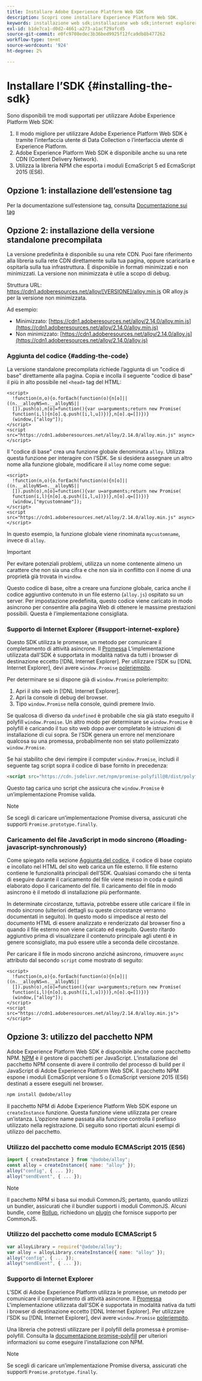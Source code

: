 ```yaml
---
title: Installare Adobe Experience Platform Web SDK
description: Scopri come installare Experience Platform Web SDK.
keywords: installazione web sdk;installazione web sdk;internet explorer;promise;npm package
exl-id: b1de7ca1-d0d2-4661-a273-a1acf29afcd5
source-git-commit: e0fc9708edec3b36bed9925f12fca9db8b477262
workflow-type: tm+mt
source-wordcount: '924'
ht-degree: 2%

---
```


# Installare l’SDK {#installing-the-sdk}

Sono disponibili tre modi supportati per utilizzare Adobe Experience Platform Web SDK:

1. Il modo migliore per utilizzare Adobe Experience Platform Web SDK è tramite l’interfaccia utente di Data Collection o l’interfaccia utente di Experience Platform.
1. Adobe Experience Platform Web SDK è disponibile anche su una rete CDN (Content Delivery Network).
1. Utilizza la libreria NPM che esporta i moduli EcmaScript 5 ed EcmaScript 2015 (ES6).

## Opzione 1: installazione dell’estensione tag

Per la documentazione sull’estensione tag, consulta [Documentazione sui tag](../../tags/extensions/client/sdk/overview.md)

## Opzione 2: installazione della versione standalone precompilata

La versione predefinita è disponibile su una rete CDN. Puoi fare riferimento alla libreria sulla rete CDN direttamente sulla tua pagina, oppure scaricarla e ospitarla sulla tua infrastruttura. È disponibile in formati minimizzati e non minimizzati. La versione non minimizzata è utile a scopo di debug.

Struttura URL: https://cdn1.adoberesources.net/alloy/[VERSIONE]/alloy.min.js OR alloy.js per la versione non minimizzata.

Ad esempio:


* Minimizzato: [https://cdn1.adoberesources.net/alloy/2.14.0/alloy.min.js](https://cdn1.adoberesources.net/alloy/2.14.0/alloy.min.js)
* Non minimizzato: [https://cdn1.adoberesources.net/alloy/2.14.0/alloy.js](https://cdn1.adoberesources.net/alloy/2.14.0/alloy.js)


### Aggiunta del codice {#adding-the-code}

La versione standalone precompilata richiede l’aggiunta di un &quot;codice di base&quot; direttamente alla pagina. Copia e incolla il seguente &quot;codice di base&quot; il più in alto possibile nel `<head>` tag del HTML:

```markup
<script>
  !function(n,o){o.forEach(function(o){n[o]||((n.__alloyNS=n.__alloyNS||
  []).push(o),n[o]=function(){var u=arguments;return new Promise(
  function(i,l){n[o].q.push([i,l,u])})},n[o].q=[])})}
  (window,["alloy"]);
</script>
<script src="https://cdn1.adoberesources.net/alloy/2.14.0/alloy.min.js" async></script>
```

Il &quot;codice di base&quot; crea una funzione globale denominata `alloy`. Utilizza questa funzione per interagire con l’SDK. Se si desidera assegnare un altro nome alla funzione globale, modificare il `alloy` nome come segue:

```markup
<script>
  !function(n,o){o.forEach(function(o){n[o]||((n.__alloyNS=n.__alloyNS||
  []).push(o),n[o]=function(){var u=arguments;return new Promise(
  function(i,l){n[o].q.push([i,l,u])})},n[o].q=[])})}
  (window,["mycustomname"]);
</script>
<script src="https://cdn1.adoberesources.net/alloy/2.14.0/alloy.min.js" async></script>
```

In questo esempio, la funzione globale viene rinominata `mycustomname`, invece di `alloy`.

>[!IMPORTANT]
>
>Per evitare potenziali problemi, utilizza un nome contenente almeno un carattere che non sia una cifra e che non sia in conflitto con il nome di una proprietà già trovata in `window`.

Questo codice di base, oltre a creare una funzione globale, carica anche il codice aggiuntivo contenuto in un file esterno \(`alloy.js`\) ospitato su un server. Per impostazione predefinita, questo codice viene caricato in modo asincrono per consentire alla pagina Web di ottenere le massime prestazioni possibili. Questa è l’implementazione consigliata.

### Supporto di Internet Explorer {#support-internet-explore}

Questo SDK utilizza le promesse, un metodo per comunicare il completamento di attività asincrone. Il [Promessa](https://developer.mozilla.org/en-US/docs/Web/JavaScript/Reference/Global_Objects/Promise) L&#39;implementazione utilizzata dall&#39;SDK è supportata in modalità nativa da tutti i browser di destinazione eccetto [!DNL Internet Explorer]. Per utilizzare l’SDK su [!DNL Internet Explorer], devi avere `window.Promise` [poleriempito](https://remysharp.com/2010/10/08/what-is-a-polyfill).

Per determinare se si dispone già di `window.Promise` poleriempito:

1. Apri il sito web in [!DNL Internet Explorer].
1. Apri la console di debug del browser.
1. Tipo `window.Promise` nella console, quindi premere Invio.

Se qualcosa di diverso da `undefined` è probabile che sia già stato eseguito il polyfill `window.Promise`. Un altro modo per determinare se `window.Promise` è polyfill è caricando il tuo sito web dopo aver completato le istruzioni di installazione di cui sopra. Se l’SDK genera un errore nel menzionare qualcosa su una promessa, probabilmente non sei stato polilemizzato `window.Promise`.

Se hai stabilito che devi riempire il computer `window.Promise`, includi il seguente tag script sopra il codice di base fornito in precedenza:

```html
<script src="https://cdn.jsdelivr.net/npm/promise-polyfill@8/dist/polyfill.min.js"></script>
```

Questo tag carica uno script che assicura che `window.Promise` è un’implementazione Promise valida.

>[!NOTE]
>
>Se scegli di caricare un’implementazione Promise diversa, assicurati che supporti `Promise.prototype.finally`.

### Caricamento del file JavaScript in modo sincrono {#loading-javascript-synchronously}

Come spiegato nella sezione [Aggiunta del codice](#adding-the-code), il codice di base copiato e incollato nel HTML del sito web carica un file esterno. Il file esterno contiene le funzionalità principali dell’SDK. Qualsiasi comando che si tenta di eseguire durante il caricamento del file viene messo in coda e quindi elaborato dopo il caricamento del file. Il caricamento del file in modo asincrono è il metodo di installazione più performante.

In determinate circostanze, tuttavia, potrebbe essere utile caricare il file in modo sincrono \(ulteriori dettagli su queste circostanze verranno documentati in seguito\). In questo modo si impedisce al resto del documento HTML di essere analizzato e renderizzato dal browser fino a quando il file esterno non viene caricato ed eseguito. Questo ritardo aggiuntivo prima di visualizzare il contenuto principale agli utenti è in genere sconsigliato, ma può essere utile a seconda delle circostanze.

Per caricare il file in modo sincrono anziché asincrono, rimuovere `async` attributo dal secondo `script` come mostrato di seguito:

```markup
<script>
  !function(n,o){o.forEach(function(o){n[o]||((n.__alloyNS=n.__alloyNS||
  []).push(o),n[o]=function(){var u=arguments;return new Promise(
  function(i,l){n[o].q.push([i,l,u])})},n[o].q=[])})}
  (window,["alloy"]);
</script>
<script src="https://cdn1.adoberesources.net/alloy/2.14.0/alloy.min.js"></script>
```

## Opzione 3: utilizzo del pacchetto NPM

Adobe Experience Platform Web SDK è disponibile anche come pacchetto NPM. [NPM](https://www.npmjs.com) è il gestore di pacchetti per JavaScript. L’installazione del pacchetto NPM consente di avere il controllo del processo di build per il JavaScript di Adobe Experience Platform Web SDK. Il pacchetto NPM espone i moduli EcmaScript versione 5 o EcmaScript versione 2015 (ES6) destinati a essere eseguiti nel browser.

```bash
npm install @adobe/alloy
```

Il pacchetto NPM di Adobe Experience Platform Web SDK espone un `createInstance` funzione. Questa funzione viene utilizzata per creare un’istanza. L’opzione name passata alla funzione controlla il prefisso utilizzato nella registrazione. Di seguito sono riportati alcuni esempi di utilizzo del pacchetto.

### Utilizzo del pacchetto come modulo ECMAScript 2015 (ES6)

```javascript
import { createInstance } from "@adobe/alloy";
const alloy = createInstance({ name: "alloy" });
alloy("config", { ... });
alloy("sendEvent", { ... });
```

>[!NOTE]
>
>Il pacchetto NPM si basa sui moduli CommonJS; pertanto, quando utilizzi un bundler, assicurati che il bundler supporti i moduli CommonJS. Alcuni bundle, come [Rollup](https://rollupjs.org), richiedono un [plugin](https://www.npmjs.com/package/@rollup/plugin-commonjs) che fornisce supporto per CommonJS.

### Utilizzo del pacchetto come modulo ECMAScript 5

```javascript
var alloyLibrary = require("@adobe/alloy");
var alloy = alloyLibrary.createInstance({ name: "alloy" });
alloy("config", { ... });
alloy("sendEvent", { ... });
```

### Supporto di Internet Explorer

L’SDK di Adobe Experience Platform utilizza le promesse, un metodo per comunicare il completamento di attività asincrone. Il [Promessa](https://developer.mozilla.org/en-US/docs/Web/JavaScript/Reference/Global_Objects/Promise) L&#39;implementazione utilizzata dall&#39;SDK è supportata in modalità nativa da tutti i browser di destinazione eccetto [!DNL Internet Explorer]. Per utilizzare l’SDK su [!DNL Internet Explorer], devi avere `window.Promise` [poleriempito](https://remysharp.com/2010/10/08/what-is-a-polyfill).

Una libreria che potresti utilizzare per il polyfill della promessa è promise-polyfill. Consulta la [documentazione promise-polyfill](https://www.npmjs.com/package/promise-polyfill) per ulteriori informazioni su come eseguire l&#39;installazione con NPM.

>[!NOTE]
>
>Se scegli di caricare un’implementazione Promise diversa, assicurati che supporti `Promise.prototype.finally`.

